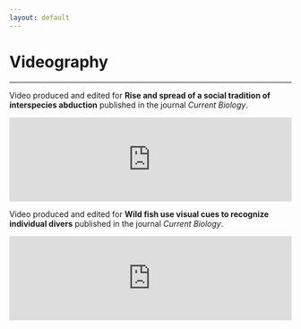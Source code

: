 ```yaml
---
layout: default
---
```

# Videography
---

Video produced and edited for **Rise and spread of a social tradition of interspecies abduction** published in the journal _Current Biology_.
<iframe width="100%" src="https://www.youtube.com/embed/mooQNOPM3RE?si=fZM-tdjttd6khQdv" title="YouTube video player" frameborder="0" allow="accelerometer; autoplay; clipboard-write; encrypted-media; gyroscope; picture-in-picture; web-share" referrerpolicy="strict-origin-when-cross-origin" allowfullscreen></iframe>
<br>

Video produced and edited for **Wild fish use visual cues to recognize individual divers** published in the journal _Current Biology_.
<iframe width="100%" src="https://www.youtube.com/embed/ycr48YILPx8?si=wExeN9Gc-96B0umJ" title="YouTube video player" frameborder="0" allow="accelerometer; autoplay; clipboard-write; encrypted-media; gyroscope; picture-in-picture; web-share" referrerpolicy="strict-origin-when-cross-origin" allowfullscreen></iframe>
